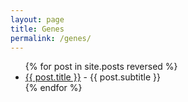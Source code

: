 ```yaml
---
layout: page
title: Genes
permalink: /genes/
---
```


<ul>
  {% for post in site.posts reversed %}
    <li>
      <a href="{{ post.url | prepend: site.baseurl }}">{{ post.title }}</a>  - {{ post.subtitle }}
    </li>
  {% endfor %}
</ul>
